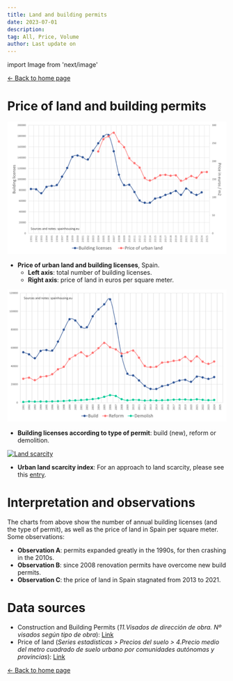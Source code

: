 ```yaml
---
title: Land and building permits
date: 2023-07-01
description:
tag: All, Price, Volume
author: Last update on
---
```


import Image from 'next/image'

<div class="meta-line"><a class="meta-back" href="/">← Back to home page</a></div>

# Price of land and building permits

[![Precio del suelo](/images/permitsland.png)](/images/permitsland.png)

- **Price of urban land and building licenses**, Spain.
  - **Left axis**: total number of building licenses.
  - **Right axis**: price of land in euros per square meter.

[![Visados de obra](/images/permitstype.png)](/images/permitstype.png)

- **Building licenses according to type of permit**: build (new), reform or demolition.

[![Land scarcity](/images/landscarcity.png)](/images/landscarcity.png)

- **Urban land scarcity index**: For an approach to land scarcity, please see this [entry](landscarcity).

# Interpretation and observations

The charts from above show the number of annual building licenses (and the type of permit), as well as the price of land in Spain per square meter. Some observations:

- **Observation A**: permits expanded greatly in the 1990s, for then crashing in the 2010s.
- **Observation B**: since 2008 renovation permits have overcome new build permits.
- **Observation C**: the price of land in Spain stagnated from 2013 to 2021.

# Data sources

- Construction and Building Permits (_11.Visados de dirección de obra. Nº visados según tipo de obra_): [Link](https://apps.fomento.gob.es/BoletinOnline/?nivel=2&orden=09000000)
- Price of land (_Series estadísticas > Precios del suelo > 4.Precio medio del metro cuadrado de suelo urbano por comunidades autónomas y provincias_): [Link](https://www.mitma.gob.es/el-ministerio/informacion-estadistica/vivienda-y-actuaciones-urbanas/estadisticas/suelo/estadisticas-de-precios-de-suelo-urbano)

<div class="meta-line"><a class="meta-back" href="/">← Back to home page</a></div>
